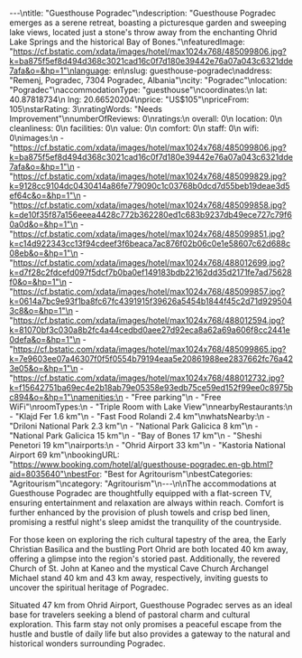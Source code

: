 ---\ntitle: "Guesthouse Pogradec"\ndescription: "Guesthouse Pogradec emerges as a serene retreat, boasting a picturesque garden and sweeping lake views, located just a stone's throw away from the enchanting Ohrid Lake Springs and the historical Bay of Bones."\nfeaturedImage: "https://cf.bstatic.com/xdata/images/hotel/max1024x768/485099806.jpg?k=ba875f5ef8d494d368c3021cad16c0f7d180e39442e76a07a043c6321dde7afa&o=&hp=1"\nlanguage: en\nslug: guesthouse-pogradec\naddress: "Remenj, Pogradec, 7304 Pogradec, Albania"\ncity: "Pogradec"\nlocation: "Pogradec"\naccommodationType: "guesthouse"\ncoordinates:\n  lat: 40.87818734\n  lng: 20.66520204\nprice: "US$105"\npriceFrom: 105\nstarRating: 3\nratingWords: "Needs Improvement"\nnumberOfReviews: 0\nratings:\n  overall: 0\n  location: 0\n  cleanliness: 0\n  facilities: 0\n  value: 0\n  comfort: 0\n  staff: 0\n  wifi: 0\nimages:\n  - "https://cf.bstatic.com/xdata/images/hotel/max1024x768/485099806.jpg?k=ba875f5ef8d494d368c3021cad16c0f7d180e39442e76a07a043c6321dde7afa&o=&hp=1"\n  - "https://cf.bstatic.com/xdata/images/hotel/max1024x768/485099829.jpg?k=9128cc9104dc0430414a86fe779090c1c03768b0dcd7d55beb19deae3d5ef64c&o=&hp=1"\n  - "https://cf.bstatic.com/xdata/images/hotel/max1024x768/485099858.jpg?k=de10f35f87a156eeea4428c772b362280ed1c683b9237db49ece727c79f60a0d&o=&hp=1"\n  - "https://cf.bstatic.com/xdata/images/hotel/max1024x768/485099851.jpg?k=c14d922343cc13f94cdeef3f6beaca7ac876f02b06c0e1e58607c62d688c08eb&o=&hp=1"\n  - "https://cf.bstatic.com/xdata/images/hotel/max1024x768/488012699.jpg?k=d7f28c2fdcefd097f5dcf7b0ba0ef149183bdb22162dd35d2171fe7ad75628f0&o=&hp=1"\n  - "https://cf.bstatic.com/xdata/images/hotel/max1024x768/485099857.jpg?k=0614a7bc9e93f1ba8fc67fc4391915f39626a5454b1844f45c2d71d9295043c8&o=&hp=1"\n  - "https://cf.bstatic.com/xdata/images/hotel/max1024x768/488012594.jpg?k=81070bf3c030a8b2fc4a44cedbd0aee27d92eca8a62a69a606f8cc2441e0defa&o=&hp=1"\n  - "https://cf.bstatic.com/xdata/images/hotel/max1024x768/485099865.jpg?k=7e9603ee07a46307f0f5f0554b79194eaa5e20861988ee2837662fc76a423e05&o=&hp=1"\n  - "https://cf.bstatic.com/xdata/images/hotel/max1024x768/488012732.jpg?k=f15642751ba69ec4e2b18ab79e05358e93edb75ce59ed152f99ee0c8975bc894&o=&hp=1"\namenities:\n  - "Free parking"\n  - "Free WiFi"\nroomTypes:\n  - "Triple Room with Lake View"\nnearbyRestaurants:\n  - "Klajd Fer 1.6 km"\n  - "Fast Food Rolandi 2.4 km"\nwhatsNearby:\n  - "Driloni National Park 2.3 km"\n  - "National Park Galicica 8 km"\n  - "National Park Galicica 15 km"\n  - "Bay of Bones 17 km"\n  - "Sheshi Penetori 19 km"\nairports:\n  - "Ohrid Airport 33 km"\n  - "Kastoria National Airport 69 km"\nbookingURL: "https://www.booking.com/hotel/al/guesthouse-pogradec.en-gb.html?aid=8035640"\nbestFor: "Best for Agritourism"\nbestCategories: "Agritourism"\ncategory: "Agritourism"\n---\n\nThe accommodations at Guesthouse Pogradec are thoughtfully equipped with a flat-screen TV, ensuring entertainment and relaxation are always within reach. Comfort is further enhanced by the provision of plush towels and crisp bed linen, promising a restful night's sleep amidst the tranquility of the countryside.

For those keen on exploring the rich cultural tapestry of the area, the Early Christian Basilica and the bustling Port Ohrid are both located 40 km away, offering a glimpse into the region's storied past. Additionally, the revered Church of St. John at Kaneo and the mystical Cave Church Archangel Michael stand 40 km and 43 km away, respectively, inviting guests to uncover the spiritual heritage of Pogradec.

Situated 47 km from Ohrid Airport, Guesthouse Pogradec serves as an ideal base for travelers seeking a blend of pastoral charm and cultural exploration. This farm stay not only promises a peaceful escape from the hustle and bustle of daily life but also provides a gateway to the natural and historical wonders surrounding Pogradec.